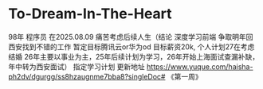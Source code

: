 # To-Dream-In-The-Heart
98年 程序员 在2025.08.09 痛苦考虑后续人生（结论 深度学习前端 争取明年回西安找到不错的工作 暂定目标腾讯云or华为od 目标薪资20k,  个人计划27在考虑结婚 26年主要以事业为主，25年后续计划为学习，26年开始上海面试查漏补缺，年中转为西安面试） 指定学习计划  更新地址  https://www.yuque.com/haisha-ph2dv/dgurgg/ss8hzaugnme7bba8?singleDoc# 《第一周》
